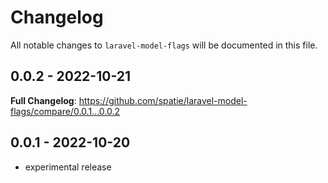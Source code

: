 # Changelog

All notable changes to `laravel-model-flags` will be documented in this file.

## 0.0.2 - 2022-10-21

**Full Changelog**: https://github.com/spatie/laravel-model-flags/compare/0.0.1...0.0.2

## 0.0.1 - 2022-10-20

- experimental release
